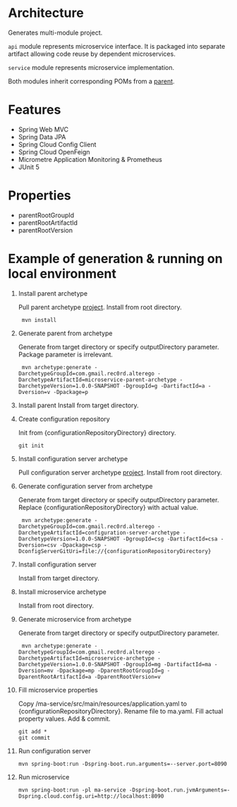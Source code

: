 # Architecture
Generates multi-module project.

`api` module represents microservice interface. It is packaged into separate artifact allowing code reuse by dependent microservices.
 
`service` module represents microservice implementation.

Both modules inherit corresponding POMs from a [parent](https://github.com/Vasily-Ermakov/microservice-parent-archetype).

# Features
* Spring Web MVC
* Spring Data JPA
* Spring Cloud Config Client
* Spring Cloud OpenFeign
* Micrometre Application Monitoring & Prometheus
* JUnit 5

# Properties
* parentRootGroupId
* parentRootArtifactId
* parentRootVersion

# Example of generation & running on local environment
1. Install parent archetype

    Pull parent archetype [project](https://github.com/Vasily-Ermakov/microservice-parent-archetype).
    Install from root directory.
    
        mvn install
2. Generate parent from archetype

    Generate from target directory or specify outputDirectory parameter.
    Package parameter is irrelevant.
    
        mvn archetype:generate -DarchetypeGroupId=com.gmail.rec0rd.alterego -DarchetypeArtifactId=microservice-parent-archetype -DarchetypeVersion=1.0.0-SNAPSHOT -DgroupId=g -DartifactId=a -Dversion=v -Dpackage=p
3. Install parent
    Install from target directory.
4. Create configuration repository

    Init from {configurationRepositoryDirectory} directory.
    
       git init
5. Install configuration server archetype

    Pull configuration server archetype [project](https://github.com/Vasily-Ermakov/configuration-server-archetype).
    Install from root directory.
6. Generate configuration server from archetype

    Generate from target directory or specify outputDirectory parameter.
    Replace {configurationRepositoryDirectory} with actual value.
    
        mvn archetype:generate -DarchetypeGroupId=com.gmail.rec0rd.alterego -DarchetypeArtifactId=configuration-server-archetype -DarchetypeVersion=1.0.0-SNAPSHOT -DgroupId=csg -DartifactId=csa -Dversion=csv -Dpackage=csp -DconfigServerGitUri=file://{configurationRepositoryDirectory}
7. Install configuration server

    Install from target directory.
8. Install microservice archetype

    Install from root directory.
9. Generate microservice from archetype

    Generate from target directory or specify outputDirectory parameter.
    
        mvn archetype:generate -DarchetypeGroupId=com.gmail.rec0rd.alterego -DarchetypeArtifactId=microservice-archetype -DarchetypeVersion=1.0.0-SNAPSHOT -DgroupId=mg -DartifactId=ma -Dversion=mv -Dpackage=mp -DparentRootGroupId=g -DparentRootArtifactId=a -DparentRootVersion=v
10. Fill microservice properties

    Copy /ma-service/src/main/resources/application.yaml to {configurationRepositoryDirectory}.
    Rename file to ma.yaml.
    Fill actual property values. Add & commit.
    
        git add *
        git commit
11. Run configuration server

        mvn spring-boot:run -Dspring-boot.run.arguments=--server.port=8090
12. Run microservice

        mvn spring-boot:run -pl ma-service -Dspring-boot.run.jvmArguments=-Dspring.cloud.config.uri=http://localhost:8090
